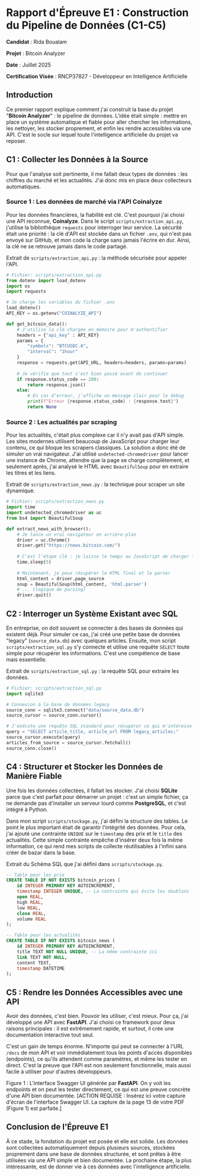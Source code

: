 # Rapport d'Épreuve E1 : Construction du Pipeline de Données (C1-C5)

**Candidat** : Rida Boualam

**Projet** : Bitcoin Analyzer

**Date** : Juillet 2025

**Certification Visée** : RNCP37827 - Développeur en Intelligence Artificielle

## Introduction

Ce premier rapport explique comment j'ai construit la base du projet "**Bitcoin Analyzer**" : le pipeline de données. L'idée était simple : mettre en place un système automatique et fiable pour aller chercher les informations, les nettoyer, les stocker proprement, et enfin les rendre accessibles via une API. C'est le socle sur lequel toute l'intelligence artificielle du projet va reposer.

## C1 : Collecter les Données à la Source

Pour que l'analyse soit pertinente, il me fallait deux types de données : les chiffres du marché et les actualités. J'ai donc mis en place deux collecteurs automatiques.

### Source 1 : Les données de marché via l'API Coinalyze

Pour les données financières, la fiabilité est clé. C'est pourquoi j'ai choisi une API reconnue, **Coinalyze**. Dans le script `scripts/extraction_api.py`, j'utilise la bibliothèque `requests` pour interroger leur service. La sécurité était une priorité : la clé d'API est stockée dans un fichier `.env`, qui n'est pas envoyé sur GitHub, et mon code la charge sans jamais l'écrire en dur. Ainsi, la clé ne se retrouve jamais dans le code partagé.

Extrait de `scripts/extraction_api.py` : la méthode sécurisée pour appeler l'API.

```python
# Fichier: scripts/extraction_api.py
from dotenv import load_dotenv
import os
import requests

# Je charge les variables du fichier .env
load_dotenv()
API_KEY = os.getenv("COINALYZE_API")

def get_bitcoin_data():
    # J'utilise la clé chargée en mémoire pour m'authentifier
    headers = {"api_key" : API_KEY}
    params = {
        "symbols": "BTCUSDC.A",
        "interval": "1hour"
    }
    response = requests.get(API_URL, headers=headers, params=params)
    
    # Je vérifie que tout s'est bien passé avant de continuer
    if response.status_code == 200:
        return response.json()
    else:
        # En cas d'erreur, j'affiche un message clair pour le debug
        print(f"Erreur {response.status_code} : {response.text}")
        return None
```

### Source 2 : Les actualités par scraping

Pour les actualités, c'était plus complexe car il n'y avait pas d'API simple. Les sites modernes utilisent beaucoup de JavaScript pour charger leur contenu, ce qui bloque les scrapers classiques. La solution a donc été de simuler un vrai navigateur. J'ai utilisé `undetected-chromedriver` pour lancer une instance de Chrome, attendre que la page se charge complètement, et seulement après, j'ai analysé le HTML avec `BeautifulSoup` pour en extraire les titres et les liens.

Extrait de `scripts/extraction_news.py` : la technique pour scraper un site dynamique.

```python
# Fichier: scripts/extraction_news.py
import time
import undetected_chromedriver as uc
from bs4 import BeautifulSoup

def extract_news_with_browser():
    # Je lance un vrai navigateur en arrière-plan
    driver = uc.Chrome()
    driver.get("https://news.bitcoin.com/")
    
    # C'est l'étape clé : je laisse le temps au JavaScript de charger le contenu
    time.sleep(5) 
    
    # Maintenant, je peux récupérer le HTML final et le parser
    html_content = driver.page_source
    soup = BeautifulSoup(html_content, 'html.parser')
    # ... (logique de parsing)
    driver.quit()
```

## C2 : Interroger un Système Existant avec SQL

En entreprise, on doit souvent se connecter à des bases de données qui existent déjà. Pour simuler ce cas, j'ai créé une petite base de données "legacy" (`source_data.db`) avec quelques articles. Ensuite, mon script `scripts/extraction_sql.py` s'y connecte et utilise une requête `SELECT` toute simple pour récupérer les informations. C'est une compétence de base mais essentielle.

Extrait de `scripts/extraction_sql.py` : la requête SQL pour extraire les données.

```python
# Fichier: scripts/extraction_sql.py
import sqlite3

# Connexion à la base de données legacy
source_conn = sqlite3.connect("data/source_data.db")
source_cursor = source_conn.cursor()

# J'exécute une requête SQL standard pour récupérer ce qui m'intéresse
query = "SELECT article_title, article_url FROM legacy_articles;"
source_cursor.execute(query)
articles_from_source = source_cursor.fetchall()
source_conn.close()
```

## C4 : Structurer et Stocker les Données de Manière Fiable

Une fois les données collectées, il fallait les stocker. J'ai choisi **SQLite** parce que c'est parfait pour démarrer un projet : c'est un simple fichier, ça ne demande pas d'installer un serveur lourd comme **PostgreSQL**, et c'est intégré à Python.

Dans mon script `scripts/stockage.py`, j'ai défini la structure des tables. Le point le plus important était de garantir l'intégrité des données. Pour cela, j'ai ajouté une contrainte `UNIQUE` sur le `timestamp` des prix et le `title` des actualités. Cette simple contrainte empêche d'insérer deux fois la même information, ce qui rend mes scripts de collecte réutilisables à l'infini sans créer de bazar dans la base.

Extrait du Schéma SQL que j'ai défini dans `scripts/stockage.py`.

```sql
-- Table pour les prix
CREATE TABLE IF NOT EXISTS bitcoin_prices (
    id INTEGER PRIMARY KEY AUTOINCREMENT,
    timestamp INTEGER UNIQUE, -- La contrainte qui évite les doublons
    open REAL,
    high REAL,
    low REAL,
    close REAL,
    volume REAL
);

-- Table pour les actualités
CREATE TABLE IF NOT EXISTS bitcoin_news (
    id INTEGER PRIMARY KEY AUTOINCREMENT,
    title TEXT NOT NULL UNIQUE, -- La même contrainte ici
    link TEXT NOT NULL,
    content TEXT,
    timestamp DATETIME
);
```

## C5 : Rendre les Données Accessibles avec une API

Avoir des données, c'est bien. Pouvoir les utiliser, c'est mieux. Pour ça, j'ai développé une API avec **FastAPI**. J'ai choisi ce framework pour deux raisons principales : il est extrêmement rapide, et surtout, il crée une documentation interactive tout seul.

C'est un gain de temps énorme. N'importe qui peut se connecter à l'URL `/docs` de mon API et voir immédiatement tous les points d'accès disponibles (endpoints), ce qu'ils attendent comme paramètres, et même les tester en direct. C'est la preuve que l'API est non seulement fonctionnelle, mais aussi facile à utiliser pour d'autres développeurs.

Figure 1 : L'interface Swagger UI générée par **FastAPI**. On y voit les endpoints et on peut les tester directement, ce qui est une preuve concrète d'une API bien documentée.
[ACTION REQUISE : Insérez ici votre capture d'écran de l'interface Swagger UI. La capture de la page 13 de votre PDF (Figure 1) est parfaite.]

## Conclusion de l'Épreuve E1

À ce stade, la fondation du projet est posée et elle est solide. Les données sont collectées automatiquement depuis plusieurs sources, stockées proprement dans une base de données structurée, et sont prêtes à être utilisées via une API simple et bien documentée. La prochaine étape, la plus intéressante, est de donner vie à ces données avec l'intelligence artificielle.